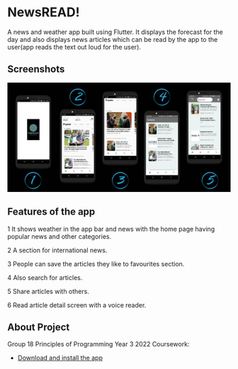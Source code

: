 # NewsREAD!

A news and weather app built using Flutter.
It displays the forecast for the day and also displays news articles which can be read by the app to the user(app reads the text out loud for the user).

## Screenshots

![Screens](https://github.com/Computer-Science-GroupWork/NewsReader/blob/9e5a862936433d0e8a1bb47292f3df7d02c3f62f/Shots.png?raw=true)

## Features of the app
 
 1 It shows weather in the app bar and news with the home page having popular news and other categories.

 2 A section for international news.

 3 People can save the articles they like to favourites section.

 4 Also search for articles.

 5 Share articles with others.
 
 6 Read article detail screen with a voice reader.

## About Project

Group 18 Principles of Programming Year 3 2022 Coursework:

- [Download and install the app](https://drive.google.com/file/d/1amFlNNBS385fDTaSQMIcpH-kfVBVQ2nQ/view?usp=sharing)

